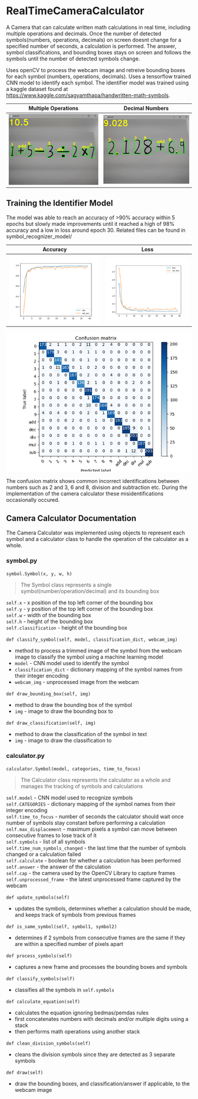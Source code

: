 # RealTimeCameraCalculator
A Camera that can calculate written math calculations in real time, including multiple operations and decimals. Once the number of detected symbols(numbers, operations, decimals) on screen doesnt change for a specified number of seconds, a calculation is performed. The answer, symbol classifications, and bounding boxes stays on screen and follows the symbols until the number of detected symbols change.

Uses openCV to process the webcam image and retreive bounding boxes for each symbol (numbers, operations, decimals). Uses a tensorflow trained CNN model to identify each symbol. The identifier model was trained using a kaggle dataset found at https://www.kaggle.com/sagyamthapa/handwritten-math-symbols. 

Multiple Operations            |  Decimal Numbers
:-------------------------:|:-------------------------:
![](https://github.com/chenalan02/CameraCalculator/blob/main/Readme%20Images/Screenshot%202021-08-30%20212950.png)  |  ![](https://github.com/chenalan02/CameraCalculator/blob/main/Readme%20Images/Screenshot%202021-08-30%20180311.png)

## Training the Identifier Model

The model was able to reach an accuracy of >90% accuracy within 5 epochs but slowly made improvements until it reached a high of 98% accuracy and a low in loss around epoch 30. Related files can be found in symbol_recognizer_model/

Accuracy          |  Loss
:-------------------------:|:-------------------------:
![](https://github.com/chenalan02/CameraCalculator/blob/main/Readme%20Images/acc.png)  |  ![](https://github.com/chenalan02/CameraCalculator/blob/main/Readme%20Images/loss.png)

![Confusion Matrix](https://github.com/chenalan02/CameraCalculator/blob/main/Readme%20Images/confusion%20matrix.png)

The confusion matrix shows common incorrect identifications between numbers such as 2 and 3, 6 and 8, division and subtraction etc. During the implementation of the camera calculator these misidentifications occasionally occured.

## Camera Calculator Documentation
The Camera Calculator was implemented using objects to represent each symbol and a calculator class to handle the operation of the calculator as a whole.

### symbol.py

`symbol.Symbol(x, y, w, h)`
> The Symbol class represents a single symbol(number/operation/decimal) and its bounding box

`self.x` - x position of the top left corner of the bounding box\
`self.y` - y position of the top left corner of the bounding box\
`self.w` - width of the bounding box\
`self.h` - height of the bounding box\
`self.classification` -  height of the bounding box

`def classify_symbol(self, model, classification_dict, webcam_img)`
* method to process a trimmed image of the symbol from the webcam image to classify the symbol using a machine learning model
* `model` - CNN model used to identify the symbol
* `classification_dict` - dictionary mapping of the symbol names from their integer encoding
* `webcam_img` - unprocessed image from the webcam

`def draw_bounding_box(self, img)`
* method to draw the bounding box of the symbol
* `img` - image to draw the bounding box to

`def draw_classification(self, img)`
* method to draw the classification of the symbol in text
* `img` - image to draw the classification to

### calculator.py

`calculator.Symbol(model, categories, time_to_focus)`
> The Calculator class represents the calculator as a whole and manages the tracking of symbols and calculations

`self.model` - CNN model used to recognize symbols\
`self.CATEGORIES` - dictionary mapping of the symbol names from their integer encoding\
`self.time_to_focus` - number of seconds the calculator should wait once number of symbols stay constant before performing a calculation\
`self.max_displacement` - maximum pixels a symbol can move between consecutive frames to lose track of it\
`self.symbols` - list of all symbols\
`self.time_num_symbols_changed` - the last time that the number of symbols changed or a calculation failed\
`self.calculate` - boolean for whether a calculation has been performed\
`self.answer` - the answer of the calculation\
`self.cap` - the camera used by the OpenCV Library to capture frames\
`self.unprocessed_frame` - the latest unprocessed frame captured by the webcam

`def update_symbols(self)`
* updates the symbols, determines whether a calculation should be made, and keeps track of symbols from previous frames

`def is_same_symbol(self, symbol1, symbol2)`
* determines if 2 symbols from consecutive frames are the same if they are within a specified number of pixels apart

`def process_symbols(self)`
* captures a new frame and processes the bounding boxes and symbols

`def classify_symbols(self)`
* classifies all the symbols in `self.symbols`

`def calculate_equation(self)`
* calculates the equation ignoring bedmas/pemdas rules
* first concatenates numbers with decimals and/or multiple digits using a stack
* then performs math operations using another stack

`def clean_division_symbols(self)`
* cleans the division symbols since they are detected as 3 separate symbols

`def draw(self)`
* draw the bounding boxes, and classification/answer if applicable, to the webcam image
